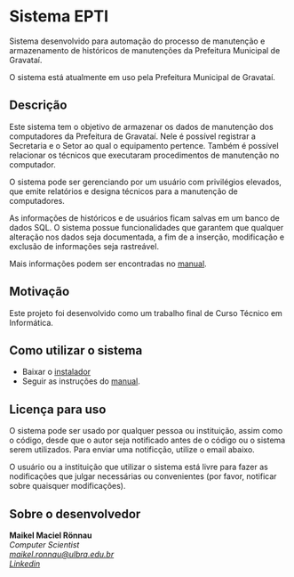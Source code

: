 # Sistema EPTI

Sistema desenvolvido para automação do processo de manutenção e armazenamento de históricos de manutenções da Prefeitura Municipal de Gravataí.

O sistema está atualmente em uso pela Prefeitura Municipal de Gravataí.

## Descrição 

Este sistema tem o objetivo de armazenar os dados de manutenção dos computadores da Prefeitura de Gravataí. Nele é possível registrar a Secretaria e o Setor ao qual o equipamento pertence. Também é possível relacionar os técnicos que executaram procedimentos de manutenção no computador.

O sistema pode ser gerenciando por um usuário com privilégios elevados, que emite relatórios e designa técnicos para a manutenção de computadores.

As informações de históricos e de usuários ficam salvas em um banco de dados SQL. O sistema possue funcionalidades que garantem que qualquer alteração nos dados seja documentada, a fim de a inserção, modificação e exclusão de informações seja rastreável.

Mais informações podem ser encontradas no [manual](https://github.com/maikelronnau/sistema_epti/blob/master/manual/Manual%20de%20Instala%C3%A7%C3%A3o%20Sistema%20EPTI.pdf).
## Motivação

Este projeto foi desenvolvido como um trabalho final de Curso Técnico em Informática.

## Como utilizar o sistema

- Baixar o [instalador](https://github.com/maikelronnau/sistema_epti/releases/tag/v5.0.0)
- Seguir as instruções do [manual](https://github.com/maikelronnau/sistema_epti/blob/master/manual/Manual%20de%20Instala%C3%A7%C3%A3o%20Sistema%20EPTI.pdf).

## Licença para uso

O sistema pode ser usado por qualquer pessoa ou instituição, assim como o código, desde que o autor seja notificado antes de o código ou o sistema serem utilizados. Para enviar uma notificção, utilize o email abaixo.

O usuário ou a instituição que utilizar o sistema está livre para fazer as nodificações que julgar necessárias ou convenientes (por favor, notificar sobre quaisquer modificações).

## Sobre o desenvolvedor

**Maikel Maciel Rönnau**  
*Computer Scientist  
maikel.ronnau@ulbra.edu.br  
[Linkedin](https://br.linkedin.com/in/maikelronnau)*
